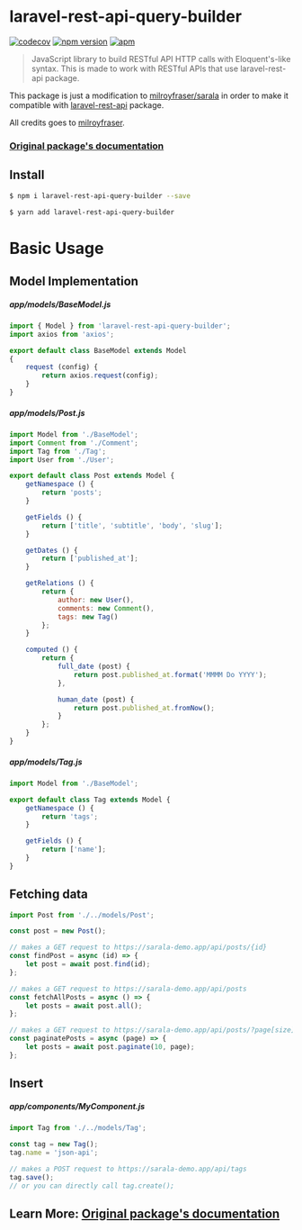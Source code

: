 # laravel-rest-api-query-builder

[![codecov](https://codecov.io/gh/milroyfraser/sarala/branch/master/graph/badge.svg)](https://codecov.io/gh/milroyfraser/sarala) [![npm version](https://badge.fury.io/js/sarala.svg)](https://www.npmjs.com/package/sarala) [![apm](https://img.shields.io/apm/l/vim-mode.svg)](https://github.com/milroyfraser/sarala/blob/master/LICENSE)

> JavaScript library to build RESTful API HTTP calls with Eloquent's-like syntax. 
> This is made to work with RESTful APIs that use laravel-rest-api package. 

This package is just a modification to [milroyfraser/sarala](http://github.com/milroyfraser/sarala) in order to make it compatible with [laravel-rest-api](http://github.com/RobinMarechal/laravel-rest-api) package.

All credits goes to [milroyfraser](http://github.com/milroyfraser).

### [Original package's documentation](https://milroy.me/posts/sarala-laravel-eloquent-like-javascript-orm-to-communicate-with-json-api/1)

## Install

```sh
$ npm i laravel-rest-api-query-builder --save
```

```sh
$ yarn add laravel-rest-api-query-builder
```

# Basic Usage

## Model Implementation

##### app/models/BaseModel.js
```javascript
import { Model } from 'laravel-rest-api-query-builder';
import axios from 'axios';

export default class BaseModel extends Model
{
    request (config) {
        return axios.request(config);
    }
}
```

##### app/models/Post.js
```javascript
import Model from './BaseModel';
import Comment from './Comment';
import Tag from './Tag';
import User from './User';

export default class Post extends Model {
    getNamespace () {
        return 'posts';
    }

    getFields () {
        return ['title', 'subtitle', 'body', 'slug'];
    }

    getDates () {
        return ['published_at'];
    }

    getRelations () {
        return {
            author: new User(),
            comments: new Comment(),
            tags: new Tag()
        };
    }

    computed () {
        return {
            full_date (post) {
                return post.published_at.format('MMMM Do YYYY');
            },

            human_date (post) {
                return post.published_at.fromNow();
            }
        };
    }
}
```

##### app/models/Tag.js
```javascript
import Model from './BaseModel';

export default class Tag extends Model {
    getNamespace () {
        return 'tags';
    }

    getFields () {
        return ['name'];
    }
}
```

## Fetching data

```javascript
import Post from './../models/Post';

const post = new Post();

// makes a GET request to https://sarala-demo.app/api/posts/{id}
const findPost = async (id) => {
    let post = await post.find(id);
};

// makes a GET request to https://sarala-demo.app/api/posts
const fetchAllPosts = async () => {
    let posts = await post.all();
};

// makes a GET request to https://sarala-demo.app/api/posts/?page[size]=10&page[number]={page}
const paginatePosts = async (page) => {
    let posts = await post.paginate(10, page);
};
```

## Insert

##### app/components/MyComponent.js
```javascript
import Tag from './../models/Tag';

const tag = new Tag();
tag.name = 'json-api';

// makes a POST request to https://sarala-demo.app/api/tags
tag.save(); 
// or you can directly call tag.create();
```

## Learn More: [Original package's documentation](https://milroy.me/posts/sarala-laravel-eloquent-like-javascript-orm-to-communicate-with-json-api/1)